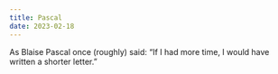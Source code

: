 ```yaml
---
title: Pascal
date: 2023-02-18
---
```


As Blaise Pascal once (roughly) said: “If I had more time, I would have written a shorter letter.”
